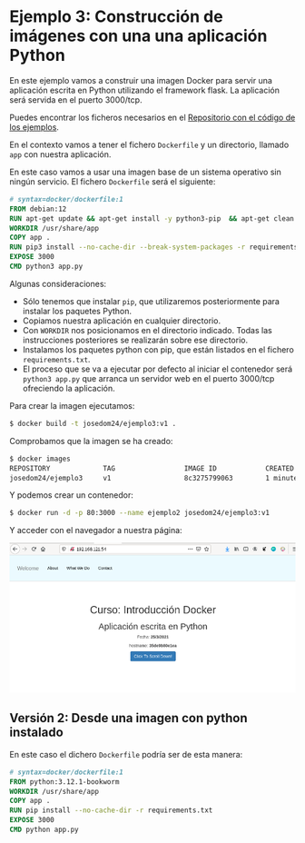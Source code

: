 # Ejemplo 3: Construcción de imágenes con una una aplicación Python

En este ejemplo vamos a construir una imagen Docker para servir una aplicación escrita en Python utilizando el framework flask. La aplicación será servida en el puerto 3000/tcp. 

Puedes encontrar los ficheros necesarios en el [Repositorio con el código de los ejemplos](https://github.com/josedom24/ejemplos_curso_docker_ow).

En el contexto vamos a tener el fichero `Dockerfile` y un directorio, llamado `app` con nuestra aplicación.

En este caso vamos a usar una imagen base de un sistema operativo sin ningún servicio. El fichero `Dockerfile` será el siguiente:

```Dockerfile
# syntax=docker/dockerfile:1
FROM debian:12
RUN apt-get update && apt-get install -y python3-pip  && apt-get clean && rm -rf /var/lib/apt/lists/*
WORKDIR /usr/share/app
COPY app .
RUN pip3 install --no-cache-dir --break-system-packages -r requirements.txt
EXPOSE 3000
CMD python3 app.py
```

Algunas consideraciones:

* Sólo tenemos que instalar `pip`, que utilizaremos posteriormente para instalar los paquetes Python.
* Copiamos nuestra aplicación en cualquier directorio.
* Con `WORKDIR` nos posicionamos en el directorio indicado. Todas las instrucciones posteriores se realizarán sobre ese directorio.
* Instalamos los paquetes python con pip, que están listados en el fichero `requirements.txt`.
* El proceso que se va a ejecutar por defecto al iniciar el contenedor será `python3 app.py` que arranca un servidor web en el puerto 3000/tcp ofreciendo la aplicación.

Para crear la imagen ejecutamos:

```bash
$ docker build -t josedom24/ejemplo3:v1 .
```

Comprobamos que la imagen se ha creado:

```bash
$ docker images
REPOSITORY             TAG                 IMAGE ID            CREATED             SIZE
josedom24/ejemplo3     v1                  8c3275799063        1 minute ago      226MB
```

Y podemos crear un contenedor:

```bash
$ docker run -d -p 80:3000 --name ejemplo2 josedom24/ejemplo3:v1
```

Y acceder con el navegador a nuestra página:

![ejemplo3](img/ejemplo3.png)

## Versión 2: Desde una imagen con python instalado

En este caso el dichero `Dockerfile` podría ser de esta manera:

```Dockerfile
# syntax=docker/dockerfile:1
FROM python:3.12.1-bookworm
WORKDIR /usr/share/app
COPY app .
RUN pip install --no-cache-dir -r requirements.txt
EXPOSE 3000
CMD python app.py
```